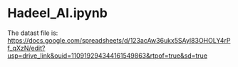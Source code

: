 # Hadeel_AI.ipynb

The datast file is:  
https://docs.google.com/spreadsheets/d/123acAw36ukx5SAyl83OHOLY4rPf_qXzN/edit?usp=drive_link&ouid=110919294344161549863&rtpof=true&sd=true
